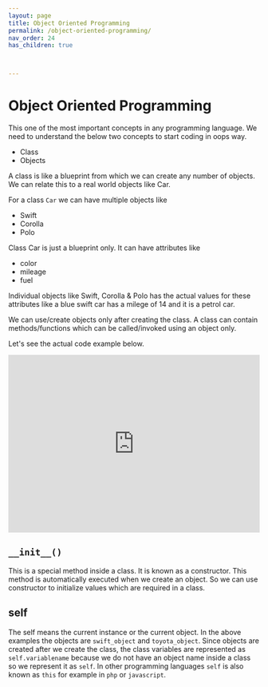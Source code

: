 ```yaml
---
layout: page
title: Object Oriented Programming 
permalink: /object-oriented-programming/
nav_order: 24
has_children: true



---
```

# Object Oriented Programming

This one of the most important concepts in any programming language. We need to understand the below two concepts to start coding in oops way.

* Class
* Objects

A class is like a blueprint from which we can create any number of objects. We can relate this to a real world objects like Car.

For a class `Car` we can have multiple objects like

* Swift
* Corolla
* Polo

Class Car is just a blueprint only. It can have attributes like
* color
* mileage
* fuel

Individual objects like Swift, Corolla & Polo has the actual values for these attributes like a blue swift car has a milege of 14 and it is a petrol car.

We can use/create objects only after creating the class. A class can contain methods/functions which can be called/invoked using an object only.

Let's see the actual code example below.

<div class="code-example">
<iframe src="https://trinket.io/embed/python3/fca693b5fa" width="100%" height="356" frameborder="0" marginwidth="0" marginheight="0" allowfullscreen></iframe>
</div>

## `__init__()`
This is a special method inside a class. It is known as a constructor. This method is automatically executed when we create an object. So we can use constructor to initialize values which are required in a class.

## self
The self means the current instance or the current object. In the above examples the objects are `swift_object` and `toyota_object`. Since objects are created after we create the class, the class variables are represented as `self.variablename` because we do not have an object name inside a class so we represent it as `self`. In other programming languages `self` is also known as `this` for example in `php` or `javascript`.